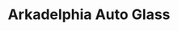 ---
title: "Arkadelphia Auto Glass"
url: /arkadelphia/arkadelphia-auto-glass/
shop: Autowerkstatt
---
